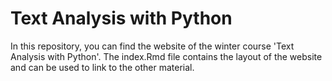 # Text Analysis with Python

In this repository, you can find the website of the winter course 'Text Analysis with Python'.
The index.Rmd file contains the layout of the website and can be used to link to the other material.  
